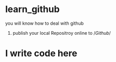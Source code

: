 # learn_github
 you will know how to deal with github

 1. publish your local Repositroy online to /*Github*/

# I write code here  